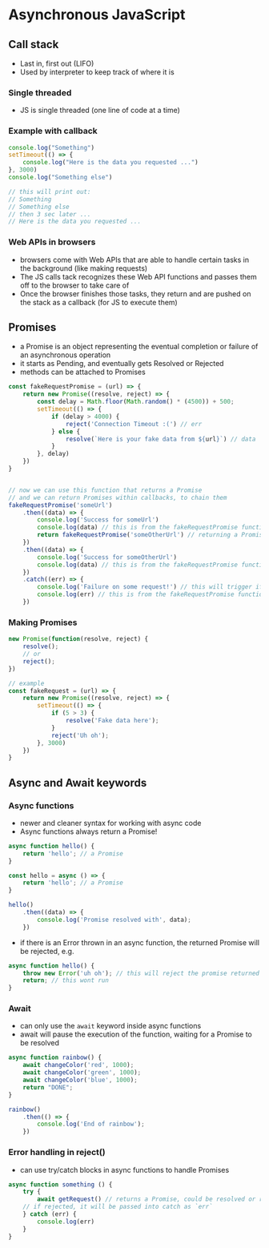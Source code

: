 # Asynchronous JavaScript

## Call stack
- Last in, first out (LIFO)
- Used by interpreter to keep track of where it is

### Single threaded
- JS is single threaded (one line of code at a time)

### Example with callback
```js
console.log("Something")
setTimeout(() => {
    console.log("Here is the data you requested ...")
}, 3000)
console.log("Something else")

// this will print out:
// Something
// Something else
// then 3 sec later ...
// Here is the data you requested ...
```

### Web APIs in browsers
- browsers come with Web APIs that are able to handle certain tasks in the background (like making requests)
- The JS calls tack recognizes these Web API functions and passes them off to the browser to take care of
- Once the browser finishes those tasks, they return and are pushed on the stack as a callback (for JS to execute them)

## Promises
- a Promise is an object representing the eventual completion or failure of an asynchronous operation
- it starts as Pending, and eventually gets Resolved or Rejected
- methods can be attached to Promises
```js
const fakeRequestPromise = (url) => {
    return new Promise((resolve, reject) => {
        const delay = Math.floor(Math.random() * (4500)) + 500;
        setTimeout(() => {
            if (delay > 4000) {
                reject('Connection Timeout :(') // err
            } else {
                resolve(`Here is your fake data from ${url}`) // data
            }
        }, delay)
    })
}


// now we can use this function that returns a Promise
// and we can return Promises within callbacks, to chain them
fakeRequestPromise('someUrl')
    .then((data) => {
        console.log('Success for someUrl')
        console.log(data) // this is from the fakeRequestPromise function
        return fakeRequestPromise('someOtherUrl') // returning a Promise, so we can chain another `.then`
    })
    .then((data) => {
        console.log('Success for someOtherUrl')
        console.log(data) // this is from the fakeRequestPromise function
    })
    .catch((err) => {
        console.log('Failure on some request!') // this will trigger if any of the `.then` fail
        console.log(err) // this is from the fakeRequestPromise function
    })
```

### Making Promises
```js
new Promise(function(resolve, reject) {
    resolve();
    // or
    reject();
})

// example
const fakeRequest = (url) => {
    return new Promise((resolve, reject) => {
        setTimeout(() => {
            if (5 > 3) {
                resolve('Fake data here');
            }
            reject('Uh oh');
        }, 3000)
    })
}
```

## Async and Await keywords
### Async functions
- newer and cleaner syntax for working with async code
- Async functions always return a Promise!
```js
async function hello() {
    return 'hello'; // a Promise
}

const hello = async () => {
    return 'hello'; // a Promise
}

hello()
    .then((data) => {
        console.log('Promise resolved with', data);
    })
```
- if there is an Error thrown in an async function, the returned Promise will be rejected, e.g.
```js
async function hello() {
    throw new Error('uh oh'); // this will reject the promise returned
    return; // this wont run
}
```

### Await
- can only use the `await` keyword inside async functions
- await will pause the execution of the function, waiting for a Promise to be resolved

```js
async function rainbow() {
    await changeColor('red', 1000);
    await changeColor('green', 1000);
    await changeColor('blue', 1000);
    return "DONE";
}

rainbow()
    .then(() => {
        console.log('End of rainbow');
    })
```

### Error handling in reject()
- can use try/catch blocks in async functions to handle Promises
```js
async function something () {
    try {
        await getRequest() // returns a Promise, could be resolved or rejected
    // if rejected, it will be passed into catch as `err`
    } catch (err) {
        console.log(err)
    }
}
```

